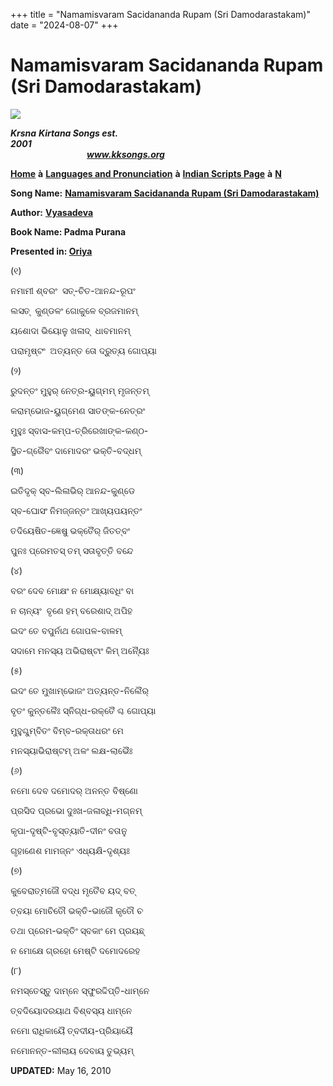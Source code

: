 +++
title = "Namamisvaram Sacidananda Rupam (Sri Damodarastakam)"
date = "2024-08-07"
+++

# Namamisvaram Sacidananda Rupam (Sri Damodarastakam)
**[![](http://kksongs.org/image_files/image002.jpg)](http://kksongs.org/)**

**_Krsna_** **_Kirtana Songs est. 2001_**                                                                                                                                                      **_www.kksongs.org_**

[**Home**](http://kksongs.org/) **à** [**Languages and Pronunciation**](http://kksongs.org/language/index.html) **à** [**Indian Scripts Page**](http://www.kksongs.org/unicode) **à** [**N**](http://kksongs.org/unicode/scripts_n.html)

**Song Name:** [**Namamisvaram Sacidananda Rupam (Sri Damodarastakam)**](http://kksongs.org/songs/n/namamisvaram.html)

**Author:** [**Vyasadeva**](http://kksongs.org/authors/list/vyasadeva.html)

**Book Name: Padma Purana**

**Presented in: [Oriya](http://kksongs.org/unicode/oriya.html)**

(୧)

ନମାମୀ ଶ୍ବରଂ  ସତ୍\-ଚିତ\-ଆନନ୍ଦ\-ରୂପଂ

ଲସତ୍  କୁଣ୍ଡଳଂ ଗୋକୁଳେ ବ୍ରଜମାନମ୍

ୟଶୋଦା ଭିୟୋଳୁ ଖଳାଦ୍  ଧାବମାନମ୍

ପରାମୃଷ୍ଟଂ  ଅତ୍ୟନ୍ତ ତୋ ଦ୍ରୁତ୍ୟ ଗୋପ୍ୟା

(୨)

ରୁଦନ୍ତଂ ମୁହୁର୍ ନେତ୍ର\-ୟୁଗ୍ମମ୍ ମୃଜନ୍ତମ୍

କରାମ୍ଭୋଜ\-ୟୁଗ୍ମେଣ ସାତଙ୍କ\-ନେତ୍ରଂ

ମୁହୁଃ ସ୍ବାସ\-କମ୍ପ\-ତ୍ରିରେଖାଙ୍କ\-କଣ୍ଠ\-

ସ୍ଥିତ\-ଗ୍ରୈବଂ ଦାମୋଦରଂ ଭକ୍ତି\-ବଦ୍ଧମ୍

(୩)

ଇତିଦୃକ୍ ସ୍ବ\-ଲିଳାଭିର୍ ଆନନ୍ଦ\-କୁଣ୍ଡେ

ସ୍ବ\-ଘୋସଂ ନିମଜ୍ଜନ୍ତଂ ଆଖ୍ୟପୟନ୍ତଂ

ତଦିୟେଷିତ\-ଜ୍ଞେଷୁ ଭକ୍ତୈର୍ ଜିତତ୍ବଂ

ପୁନଃ ପ୍ରେମତସ୍ ତମ୍ ସତାବୃତ୍ତି ବନ୍ଦେ

(୪)

ବରଂ ଦେବ ମୋକ୍ଷଂ ନ ମୋକ୍ଷ୍ୟାବଧିଂ ବା

ନ ଚାନ୍ୟଂ  ବୃଣେ ହମ୍ ବରେଶାଦ୍ ଅପିହ

ଇଦଂ ତେ ବପୁର୍ନାଥ ଗୋପଳ\-ବାଳମ୍

ସଦାମେ ମନସ୍ୟ ଅଭିରାଷ୍ଟାଂ କିମ୍ ଅନ୍ୟୈଃ

(୫)

ଇଦଂ ତେ ମୁଖାମ୍ଭୋଜଂ ଅତ୍ୟନ୍ତ\-ନିଲୈର୍

ବୃତଂ କୁନ୍ତଳୈଃ ସ୍ନିଗ୍ଧ\-ରକ୍ତୈ ଶ୍ଚ ଗୋପ୍ୟା

ମୁହୁଶ୍ଚୁମ୍ବିତଂ ବିମ୍ବ\-ରକ୍ତାଧରଂ ମେ

ମନସ୍ୟାଭିରାଷ୍ଟମ୍ ଅଳଂ ଲକ୍ଷ\-ଲାଭୈଃ

(୬)

ନମୋ ଦେବ ଦମୋଦର୍ ଅନନ୍ତ ବିଷ୍ଣୋ

ପ୍ରସିଦ ପ୍ରଭୋ ଦୁଃଖ\-ଜଳାବ୍ଧି\-ମଗ୍ନମ୍

କୃପା\-ଦୃଷ୍ଟି\-ବୃସ୍ତ୍ୟାତି\-ଦୀନଂ ବତାନୁ

ଗୃହାଣେଶ ମାମଜ୍ନଂ ଏଧ୍ୟକ୍ଷି\-ଦୃଶ୍ୟଃ

(୭)

କୁବେରାତ୍ମଜୌ ବଦ୍ଧ ମୃତୈବ ୟଦ୍ ବତ୍

ତ୍ବୟା ମୋଚିତୌ ଭକ୍ତି\-ଭାଜୌ କୃତୌ ଚ

ତଥା ପ୍ରେମ\-ଭକ୍ତିଂ ସ୍ବକାଂ ମେ ପ୍ରୟଛ୍

ନ ମୋକ୍ଷେ ଗ୍ରହୋ ମେଷ୍ଟି ଦମୋଦରେହ

(୮)

ନମସ୍ତେସ୍ତୁ ଦାମ୍ନେ ସ୍ଫୁରଦ୍ଦିପ୍ତି\-ଧାମ୍ନେ

ତ୍ବଦିୟୋଦରୟାଥ ବିଶ୍ବସ୍ୟ ଧାମ୍ନେ

ନମୋ ରାଧିକାୟୈ ତ୍ବଦୀୟ\-ପ୍ରିୟାୟୈ

ନମୋନନ୍ତ\-ଲୀଲାୟ ଦେବାୟ ତୁଭ୍ୟମ୍

**UPDATED:** May 16, 2010
